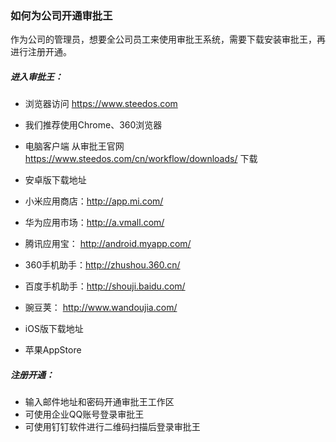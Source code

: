 ### 如何为公司开通审批王

作为公司的管理员，想要全公司员工来使用审批王系统，需要下载安装审批王，再进行注册开通。

##### 进入审批王：
- 浏览器访问 https://www.steedos.com
 - 我们推荐使用Chrome、360浏览器

- 电脑客户端 从审批王官网 https://www.steedos.com/cn/workflow/downloads/ 下载
- 安卓版下载地址
 - 小米应用商店：http://app.mi.com/
 - 华为应用市场：http://a.vmall.com/
 - 腾讯应用宝： http://android.myapp.com/
 - 360手机助手：http://zhushou.360.cn/
 - 百度手机助手：http://shouji.baidu.com/
 - 豌豆荚：  http://www.wandoujia.com/
- iOS版下载地址
 - 苹果AppStore
 
##### 注册开通：
- 输入邮件地址和密码开通审批王工作区
- 可使用企业QQ账号登录审批王
- 可使用钉钉软件进行二维码扫描后登录审批王

